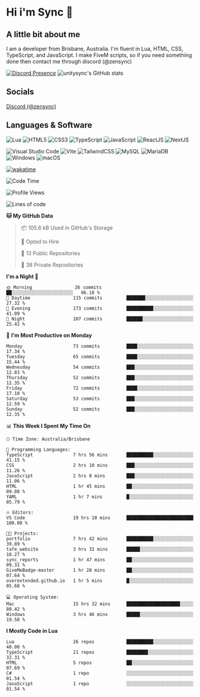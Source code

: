 # Hi i'm Sync 👋

## A little bit about me
I am a developer from Brisbane, Australia. I'm fluent in Lua, HTML, CSS, TypeScript, and JavaScript. I make FiveM scripts, so if you need something done then contact me through discord (@zensync)

[![Discord Presence](https://lanyard.cnrad.dev/api/265742868587479050)](https://discord.com/users/265742868587479050)
![unitysync's GitHub stats](https://github-readme-stats.vercel.app/api?username=unitysync&show_icons=true&theme=ambient_gradient)

## Socials
<p><a href="https://discord.com/users/265742868587479050">Discord (@zensync)</a></p>

## Languages & Software
![Lua](https://img.shields.io/badge/lua-%232C2D72.svg?style=for-the-badge&logo=lua&logoColor=white) ![HTML5](https://img.shields.io/badge/html5-%23E34F26.svg?style=for-the-badge&logo=html5&logoColor=white) ![CSS3](https://img.shields.io/badge/css3-%231572B6.svg?style=for-the-badge&logo=css3&logoColor=white) ![TypeScript](https://img.shields.io/badge/TypeScript-3178C6?logo=typescript&logoColor=fff&style=for-the-badge) ![JavaScript](https://img.shields.io/badge/javascript-%23323330.svg?style=for-the-badge&logo=javascript&logoColor=%23F7DF1E) ![ReactJS](https://shields.io/badge/react-black?logo=react&style=for-the-badge) ![NextJS](https://img.shields.io/badge/next.js-000000?style=for-the-badge&logo=nextdotjs&logoColor=white)

![Visual Studio Code](https://custom-icon-badges.demolab.com/badge/Visual%20Studio%20Code-0078d7.svg?logo=vsc&logoColor=white&style=for-the-badge) ![Vite](https://img.shields.io/badge/Vite-646CFF?style=for-the-badge&logo=Vite&logoColor=white) ![TailwindCSS](https://img.shields.io/badge/tailwindcss-%2338B2AC.svg?style=for-the-badge&logo=tailwind-css&logoColor=white) ![MySQL](https://img.shields.io/badge/MySQL-4479A1?style=for-the-badge&logo=mysql&logoColor=white) ![MariaDB](https://img.shields.io/badge/MariaDB-003545?style=for-the-badge&logo=mariadb&logoColor=white) ![Windows](https://custom-icon-badges.demolab.com/badge/Windows-0078D6?logo=windows11&logoColor=white&style=for-the-badge) ![macOS](https://img.shields.io/badge/macOS-000000?logo=apple&logoColor=F0F0F0&style=for-the-badge)

[![wakatime](https://wakatime.com/badge/user/018c590e-972a-4f9d-bbc0-f77a1b8e8227.svg?style=for-the-badge)](https://wakatime.com/@unitysync)

<!--START_SECTION:waka-->
![Code Time](http://img.shields.io/badge/Code%20Time-394%20hrs%2035%20mins-blue)

![Profile Views](http://img.shields.io/badge/Profile%20Views-13-blue)

![Lines of code](https://img.shields.io/badge/From%20Hello%20World%20I%27ve%20Written-382.0%20thousand%20lines%20of%20code-blue)

**🐱 My GitHub Data** 

> 📦 105.6 kB Used in GitHub's Storage 
 > 
> 💼 Opted to Hire
 > 
> 📜 13 Public Repositories 
 > 
> 🔑 38 Private Repositories 
 > 
**I'm a Night 🦉** 

```text
🌞 Morning                26 commits          ██░░░░░░░░░░░░░░░░░░░░░░░   06.18 % 
🌆 Daytime                115 commits         ███████░░░░░░░░░░░░░░░░░░   27.32 % 
🌃 Evening                173 commits         ██████████░░░░░░░░░░░░░░░   41.09 % 
🌙 Night                  107 commits         ██████░░░░░░░░░░░░░░░░░░░   25.42 % 
```
📅 **I'm Most Productive on Monday** 

```text
Monday                   73 commits          ████░░░░░░░░░░░░░░░░░░░░░   17.34 % 
Tuesday                  65 commits          ████░░░░░░░░░░░░░░░░░░░░░   15.44 % 
Wednesday                54 commits          ███░░░░░░░░░░░░░░░░░░░░░░   12.83 % 
Thursday                 52 commits          ███░░░░░░░░░░░░░░░░░░░░░░   12.35 % 
Friday                   72 commits          ████░░░░░░░░░░░░░░░░░░░░░   17.10 % 
Saturday                 53 commits          ███░░░░░░░░░░░░░░░░░░░░░░   12.59 % 
Sunday                   52 commits          ███░░░░░░░░░░░░░░░░░░░░░░   12.35 % 
```


📊 **This Week I Spent My Time On** 

```text
🕑︎ Time Zone: Australia/Brisbane

💬 Programming Languages: 
TypeScript               7 hrs 56 mins       ██████████░░░░░░░░░░░░░░░   41.15 % 
CSS                      2 hrs 10 mins       ███░░░░░░░░░░░░░░░░░░░░░░   11.26 % 
JavaScript               2 hrs 8 mins        ███░░░░░░░░░░░░░░░░░░░░░░   11.06 % 
HTML                     1 hr 45 mins        ██░░░░░░░░░░░░░░░░░░░░░░░   09.08 % 
YAML                     1 hr 7 mins         █░░░░░░░░░░░░░░░░░░░░░░░░   05.79 % 

🔥 Editors: 
VS Code                  19 hrs 18 mins      █████████████████████████   100.00 % 

🐱‍💻 Projects: 
portfolio                7 hrs 42 mins       ██████████░░░░░░░░░░░░░░░   39.89 % 
tafe_website             3 hrs 31 mins       █████░░░░░░░░░░░░░░░░░░░░   18.27 % 
sync_reports             1 hr 47 mins        ██░░░░░░░░░░░░░░░░░░░░░░░   09.31 % 
GiveMeBadge-master       1 hr 28 mins        ██░░░░░░░░░░░░░░░░░░░░░░░   07.64 % 
overextended.github.io   1 hr 5 mins         █░░░░░░░░░░░░░░░░░░░░░░░░   05.68 % 

💻 Operating System: 
Mac                      15 hrs 32 mins      ████████████████████░░░░░   80.42 % 
Windows                  3 hrs 46 mins       █████░░░░░░░░░░░░░░░░░░░░   19.58 % 
```

**I Mostly Code in Lua** 

```text
Lua                      26 repos            ██████████░░░░░░░░░░░░░░░   40.00 % 
TypeScript               21 repos            ████████░░░░░░░░░░░░░░░░░   32.31 % 
HTML                     5 repos             ██░░░░░░░░░░░░░░░░░░░░░░░   07.69 % 
C#                       1 repo              ░░░░░░░░░░░░░░░░░░░░░░░░░   01.54 % 
JavaScript               1 repo              ░░░░░░░░░░░░░░░░░░░░░░░░░   01.54 % 
```




<!--END_SECTION:waka-->
